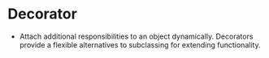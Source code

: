 # Decorator

- Attach additional responsibilities to an object dynamically. Decorators provide a flexible alternatives to subclassing for extending functionality.
